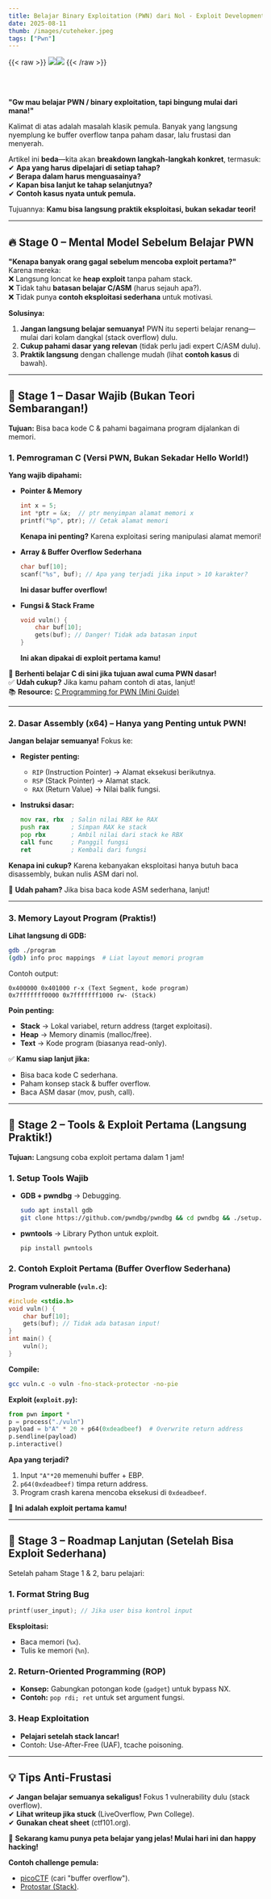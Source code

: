 ```yaml
---
title: Belajar Binary Exploitation (PWN) dari Nol - Exploit Development
date: 2025-08-11
thumb: /images/cuteheker.jpeg
tags: ["Pwn"]
---
```



{{< raw >}}
<img src="https://ibb.co.com/FqgzqDDZ"><img src="https://i.ibb.co.com/x8J68779/images-1.jpg">
{{< /raw >}}

<br>
<br>

**"Gw mau belajar PWN / binary exploitation, tapi bingung mulai dari mana!"**  

Kalimat di atas adalah masalah klasik pemula. Banyak yang langsung nyemplung ke buffer overflow tanpa paham dasar, lalu frustasi dan menyerah.  

Artikel ini **beda**—kita akan **breakdown langkah-langkah konkret**, termasuk:  
✔ **Apa yang harus dipelajari di setiap tahap?**  
✔ **Berapa dalam harus menguasainya?**  
✔ **Kapan bisa lanjut ke tahap selanjutnya?**  
✔ **Contoh kasus nyata untuk pemula.**  

Tujuannya: **Kamu bisa langsung praktik eksploitasi, bukan sekadar teori!**  

---

## **🔥 Stage 0 – Mental Model Sebelum Belajar PWN**  
**"Kenapa banyak orang gagal sebelum mencoba exploit pertama?"**  
Karena mereka:  
❌ Langsung loncat ke **heap exploit** tanpa paham stack.  
❌ Tidak tahu **batasan belajar C/ASM** (harus sejauh apa?).  
❌ Tidak punya **contoh eksploitasi sederhana** untuk motivasi.  

**Solusinya:**  
1. **Jangan langsung belajar semuanya!** PWN itu seperti belajar renang—mulai dari kolam dangkal (stack overflow) dulu.  
2. **Cukup pahami dasar yang relevan** (tidak perlu jadi expert C/ASM dulu).  
3. **Praktik langsung** dengan challenge mudah (lihat **contoh kasus** di bawah).  

---

## **📍 Stage 1 – Dasar Wajib (Bukan Teori Sembarangan!)**  
**Tujuan:** Bisa baca kode C & pahami bagaimana program dijalankan di memori.  

### **1. Pemrograman C (Versi PWN, Bukan Sekadar Hello World!)**  
**Yang wajib dipahami:**  
- **Pointer & Memory**  
  ```c
  int x = 5;  
  int *ptr = &x;  // ptr menyimpan alamat memori x
  printf("%p", ptr); // Cetak alamat memori
  ```  
  **Kenapa ini penting?** Karena exploitasi sering manipulasi alamat memori!  

- **Array & Buffer Overflow Sederhana**  
  ```c
  char buf[10];
  scanf("%s", buf); // Apa yang terjadi jika input > 10 karakter?
  ```  
  **Ini dasar buffer overflow!**  

- **Fungsi & Stack Frame**  
  ```c
  void vuln() {
      char buf[10];
      gets(buf); // Danger! Tidak ada batasan input
  }
  ```  
  **Ini akan dipakai di exploit pertama kamu!**  

📌 **Berhenti belajar C di sini jika tujuan awal cuma PWN dasar!**  
✅ **Udah cukup?** Jika kamu paham contoh di atas, lanjut!  
📚 **Resource:** [C Programming for PWN (Mini Guide)](https://www.learn-c.org/)  

---

### **2. Dasar Assembly (x64) – Hanya yang Penting untuk PWN!**  
**Jangan belajar semuanya!** Fokus ke:  
- **Register penting:**  
  - `RIP` (Instruction Pointer) → Alamat eksekusi berikutnya.  
  - `RSP` (Stack Pointer) → Alamat stack.  
  - `RAX` (Return Value) → Nilai balik fungsi.  

- **Instruksi dasar:**  
  ```asm
  mov rax, rbx  ; Salin nilai RBX ke RAX
  push rax      ; Simpan RAX ke stack
  pop rbx       ; Ambil nilai dari stack ke RBX
  call func     ; Panggil fungsi
  ret           ; Kembali dari fungsi
  ```  
**Kenapa ini cukup?** Karena kebanyakan eksploitasi hanya butuh baca disassembly, bukan nulis ASM dari nol.  

📌 **Udah paham?** Jika bisa baca kode ASM sederhana, lanjut!  

---

### **3. Memory Layout Program (Praktis!)**  
**Lihat langsung di GDB:**  
```bash
gdb ./program
(gdb) info proc mappings  # Liat layout memori program
```  
Contoh output:  
```
0x400000 0x401000 r-x (Text Segment, kode program)
0x7fffffff0000 0x7fffffff1000 rw- (Stack)
```  
**Poin penting:**  
- **Stack** → Lokal variabel, return address (target exploitasi).  
- **Heap** → Memory dinamis (malloc/free).  
- **Text** → Kode program (biasanya read-only).  

✅ **Kamu siap lanjut jika:**  
- Bisa baca kode C sederhana.  
- Paham konsep stack & buffer overflow.  
- Baca ASM dasar (mov, push, call).  

---

## **📍 Stage 2 – Tools & Exploit Pertama (Langsung Praktik!)**  
**Tujuan:** Langsung coba exploit pertama dalam 1 jam!  

### **1. Setup Tools Wajib**  
- **GDB + pwndbg** → Debugging.  
  ```bash
  sudo apt install gdb
  git clone https://github.com/pwndbg/pwndbg && cd pwndbg && ./setup.sh
  ```  
- **pwntools** → Library Python untuk exploit.  
  ```bash
  pip install pwntools
  ```  

### **2. Contoh Exploit Pertama (Buffer Overflow Sederhana)**  
**Program vulnerable (`vuln.c`):**  
```c
#include <stdio.h>
void vuln() {
    char buf[10];
    gets(buf); // Tidak ada batasan input!
}
int main() {
    vuln();
}
```  
**Compile:**  
```bash
gcc vuln.c -o vuln -fno-stack-protector -no-pie
```  

**Exploit (`exploit.py`):**  
```python
from pwn import *
p = process("./vuln")
payload = b"A" * 20 + p64(0xdeadbeef)  # Overwrite return address
p.sendline(payload)
p.interactive()
```  
**Apa yang terjadi?**  
1. Input `"A"*20` memenuhi buffer + EBP.  
2. `p64(0xdeadbeef)` timpa return address.  
3. Program crash karena mencoba eksekusi di `0xdeadbeef`.  

📌 **Ini adalah exploit pertama kamu!**  

---

## **📍 Stage 3 – Roadmap Lanjutan (Setelah Bisa Exploit Sederhana)**  
Setelah paham Stage 1 & 2, baru pelajari:  

### **1. Format String Bug**  
```c
printf(user_input); // Jika user bisa kontrol input
```  
**Eksploitasi:**  
- Baca memori (`%x`).  
- Tulis ke memori (`%n`).  

### **2. Return-Oriented Programming (ROP)**  
- **Konsep:** Gabungkan potongan kode (`gadget`) untuk bypass NX.  
- **Contoh:** `pop rdi; ret` untuk set argument fungsi.  

### **3. Heap Exploitation**  
- **Pelajari setelah stack lancar!**  
- Contoh: Use-After-Free (UAF), tcache poisoning.  

---

## **💡 Tips Anti-Frustasi**  
✔ **Jangan belajar semuanya sekaligus!** Fokus 1 vulnerability dulu (stack overflow).  
✔ **Lihat writeup jika stuck** (LiveOverflow, Pwn College).  
✔ **Gunakan cheat sheet** (ctf101.org).  

🚀 **Sekarang kamu punya peta belajar yang jelas! Mulai hari ini dan happy hacking!**  

**Contoh challenge pemula:**  
- [picoCTF](https://picoctf.org/) (cari "buffer overflow").  
- [Protostar (Stack)](https://exploit-exercises.com/protostar/).  
